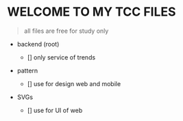 # WELCOME TO MY TCC FILES

>all files are free for study only

- backend (root)
  - [] only service of trends

- pattern
  - [] use for design web and mobile

- SVGs
  - [] use for UI of web
